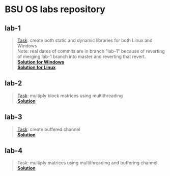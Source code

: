 # BSU OS labs repository

[lab-1-task-source]:https://github.com/Merilian/bsu-programming/blob/master/C%2B%2B/OS/1%20-%20%D0%91%D0%B8%D0%B1%D0%BB%D0%B8%D0%BE%D1%82%D0%B5%D0%BA%D0%B0/%D0%97%D0%B0%D0%B4%D0%B0%D0%BD%D0%B8%D0%B5.doc
[lab-2-task-source]:https://github.com/Merilian/bsu-programming/blob/master/C%2B%2B/OS/%D0%9C%D0%B0%D1%82%D1%80%D0%B8%D1%86%D1%8B.doc
[lab-3-task-source]:https://github.com/Merilian/bsu-programming/blob/master/C%2B%2B/OS/%D0%9A%D0%B0%D0%BD%D0%B0%D0%BB/Channel.doc

## lab-1
> [Task][lab-1-task-source]: create both static and dynamic libraries for both Linux and Windows  
> Note: real dates of commits are in branch "lab-1" because of reverting of merging lab-1 branch into master and reverting that revert.  
> **[Solution for Windows](windows)**  
> **[Solution for Linux](linux)**


## lab-2
> [Task][lab-2-task-source]: multiply block matrices using multithreading     
> **[Solution](thread)**

## lab-3
> [Task][lab-3-task-source]: create buffered channel  
> **[Solution](lab-3/buffered_channel)**

## lab-4
> Task: multiply matrices using multithreading and buffering channel  
> **[Solution](lab-4/matrix_multiplying_using_channel)**